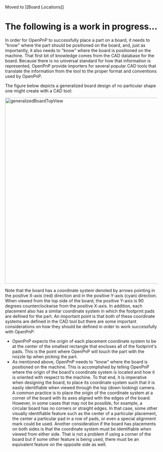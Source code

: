 Moved to [[Board Locations]]

# The following is a work in progress...

In order for OpenPnP to successfully place a part on a board, it needs to "know" where the part should be positioned on the board, and, just as importantly, it also needs to "know" where the board is positioned on the machine. That first bit of knowledge comes from the CAD database for the board. Because there is no universal standard for how that information is represented, OpenPnP provide importers for several popular CAD tools that translate the information from the tool to the proper format and conventions used by OpenPnP.

The figure below depicts a generalized board design of no particular shape one might create with a CAD tool: 
 
<img width="612" alt="generalizedBoardTopView" src="https://user-images.githubusercontent.com/50550971/222567235-3752310b-5e9e-4e52-b8ee-96fd2dc1fad0.png">

Note that the board has a coordinate system denoted by arrows pointing in the positive X-axis (red) direction and in the positive Y-axis (cyan) direction. When viewed from the top side of the board, the positive Y-axis is 90 degrees counterclockwise from the positive X-axis. In addition, each placement also has a similar coordinate system in which the footprint pads are defined for the part. An important point is that both of these coordinate systems are defined in the CAD tool but there are some important considerations on how they should be defined in order to work successfully with OpenPnP:

* OpenPnP expects the origin of each placement coordinate system to be at the center of the smallest rectangle that encloses all of the footprint's pads. This is the point where OpenPnP will touch the part with the nozzle tip when picking the part.
* As mentioned above, OpenPnP needs to "know" where the board is positioned on the machine. This is accomplished by telling OpenPnP where the origin of the board's coordinate system is located and how it is oriented with respect to the machine. To that end, it is imperative when designing the board, to place its coordinate system such that it is easily identifiable when viewed through the top (down looking) camera. A common practice is to place the origin of the coordinate system at a corner of the board with its axes aligned with the edges of the board. However, in some cases that may not be possible, for example, a circular board has no corners or straight edges. In that case, some other visually identifiable feature such as the center of a particular placement, the center a particular pad in a row of pads, or even a special alignment mark could be used. Another consideration if the board has placements on both sides is that the coordinate system must be identifiable when viewed from either side. That is not a problem if using a corner of the board but if some other feature is being used, there must be an equivalent feature on the opposite side as well.
